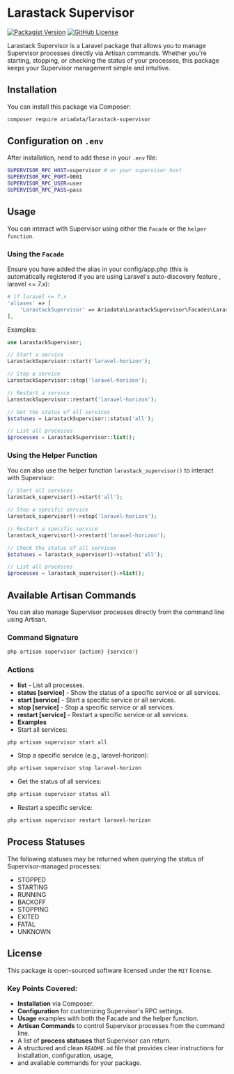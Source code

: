 # Larastack Supervisor

[![Packagist Version](https://img.shields.io/packagist/v/ariadata/larastack-supervisor)](https://packagist.org/packages/ariadata/larastack-supervisor)
[![GitHub License](https://img.shields.io/github/license/ariadata/larastack-supervisor)](https://github.com/ariadata/larastack-supervisor/blob/main/LICENSE)

Larastack Supervisor is a Laravel package that allows you to manage Supervisor processes directly via Artisan commands.
Whether you're starting, stopping, or checking the status of your processes, this package keeps your Supervisor
management simple and intuitive.

## Installation

You can install this package via Composer:

```bash
composer require ariadata/larastack-supervisor
```

## Configuration on `.env`

After installation, need to add these in your `.env` file:

```bash
SUPERVISOR_RPC_HOST=supervisor # or your supervisor host
SUPERVISOR_RPC_PORT=9001
SUPERVISOR_RPC_USER=user
SUPERVISOR_RPC_PASS=pass
```

## Usage

You can interact with Supervisor using either the `Facade` or the `helper function`.

### Using the `Facade`

Ensure you have added the alias in your config/app.php (this is automatically registered if you are using Laravel's
auto-discovery feature , laravel <= 7.x):

```php
# if laravel <= 7.x
'aliases' => [
    'LarastackSupervisor' => Ariadata\LarastackSupervisor\Facades\LarastackSupervisorFacade::class,
],
```

Examples:

```php
use LarastackSupervisor;

// Start a service
LarastackSupervisor::start('laravel-horizon');

// Stop a service
LarastackSupervisor::stop('laravel-horizon');

// Restart a service
LarastackSupervisor::restart('laravel-horizon');

// Get the status of all services
$statuses = LarastackSupervisor::status('all');

// List all processes
$processes = LarastackSupervisor::list();
```

### Using the Helper Function

You can also use the helper function `larastack_supervisor()` to interact with Supervisor:

```php
// Start all services
larastack_supervisor()->start('all');

// Stop a specific service
larastack_supervisor()->stop('laravel-horizon');

// Restart a specific service
larastack_supervisor()->restart('laravel-horizon');

// Check the status of all services
$statuses = larastack_supervisor()->status('all');

// List all processes
$processes = larastack_supervisor()->list();
```

## Available Artisan Commands

You can also manage Supervisor processes directly from the command line using Artisan.

### Command Signature

```bash
php artisan supervisor {action} {service?}
```

### Actions

- **list** - List all processes.
- **status [service]** - Show the status of a specific service or all services.
- **start [service]** - Start a specific service or all services.
- **stop [service]** - Stop a specific service or all services.
- **restart [service]** - Restart a specific service or all services.
- **Examples**
- Start all services:

```bash
php artisan supervisor start all
```

- Stop a specific service (e.g., laravel-horizon):

```bash
php artisan supervisor stop laravel-horizon
```

- Get the status of all services:

```bash
php artisan supervisor status all
```

- Restart a specific service:

```bash
php artisan supervisor restart laravel-horizon
```

## Process Statuses

The following statuses may be returned when querying the status of Supervisor-managed processes:

- STOPPED
- STARTING
- RUNNING
- BACKOFF
- STOPPING
- EXITED
- FATAL
- UNKNOWN

## License

This package is open-sourced software licensed under the `MIT` license.

### Key Points Covered:

- **Installation** via Composer.
- **Configuration** for customizing Supervisor's RPC settings.
- **Usage** examples with both the Facade and the helper function.
- **Artisan Commands** to control Supervisor processes from the command line.
- A list of **process statuses** that Supervisor can return.
- A structured and clean `README.md` file that provides clear instructions for installation, configuration, usage,
- and available commands for your package.
